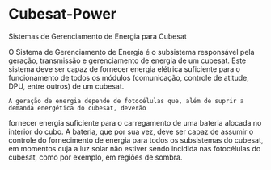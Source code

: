 # Cubesat-Power

Sistemas de Gerenciamento de Energia para Cubesat

  O Sistema de Gerenciamento de Energia é o subsistema responsável pela geração, transmissão e gerenciamento de energia de um
cubesat. Este sistema deve ser capaz de fornecer energia elétrica suficiente para o funcionamento de todos os módulos 
(comunicação, controle de atitude, DPU, entre outros) de um cubesat.

	A geração de energia depende de fotocélulas que, além de suprir a demanda energética do cubesat, deverão 
fornecer energia suficiente para o carregamento de uma bateria alocada no interior do cubo. A bateria, que por sua vez, deve
ser capaz de assumir o controle do fornecimento de energia para todos os subsistemas do cubesat, em momentos cuja a luz solar
não estiver sendo incidida nas fotocélulas do cubesat, como por exemplo, em regiões de sombra.
